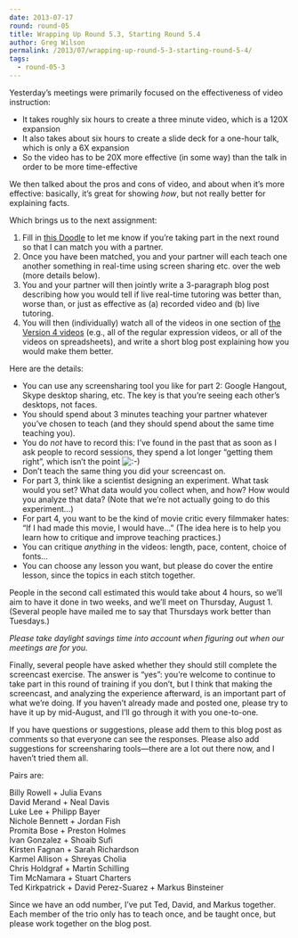 ```yaml
---
date: 2013-07-17
round: round-05
title: Wrapping Up Round 5.3, Starting Round 5.4
author: Greg Wilson
permalink: /2013/07/wrapping-up-round-5-3-starting-round-5-4/
tags:
  - round-05-3
---
```

Yesterday&#8217;s meetings were primarily focused on the effectiveness of video instruction:

*   It takes roughly six hours to create a three minute video, which is a 120X expansion
*   It also takes about six hours to create a slide deck for a one-hour talk, which is only a 6X expansion
*   So the video has to be 20X more effective (in some way) than the talk in order to be more time-effective

We then talked about the pros and cons of video, and about when it&#8217;s more effective: basically, it&#8217;s great for showing *how*, but not really better for explaining facts.

Which brings us to the next assignment:

1.  Fill in [this Doodle][1] to let me know if you&#8217;re taking part in the next round so that I can match you with a partner.
2.  Once you have been matched, you and your partner will each teach one another something in real-time using screen sharing etc. over the web (more details below).
3.  You and your partner will then jointly write a 3-paragraph blog post describing how you would tell if live real-time tutoring was better than, worse than, or just as effective as (a) recorded video and (b) live tutoring.
4.  You will then (individually) watch all of the videos in one section of [the Version 4 videos][2] (e.g., all of the regular expression videos, or all of the videos on spreadsheets), and write a short blog post explaining how you would make them better.

Here are the details:

*   You can use any screensharing tool you like for part 2: Google Hangout, Skype desktop sharing, etc. The key is that you&#8217;re seeing each other&#8217;s desktops, not faces.
*   You should spend about 3 minutes teaching your partner whatever you&#8217;ve chosen to teach (and they should spend about the same time teaching you).
*   You do *not* have to record this: I&#8217;ve found in the past that as soon as I ask people to record sessions, they spend a lot longer &#8220;getting them right&#8221;, which isn&#8217;t the point <img src="http://localhost:8080/wp-includes/images/smilies/icon_smile.gif" alt=":-)" class="wp-smiley" />
*   Don&#8217;t teach the same thing you did your screencast on.
*   For part 3, think like a scientist designing an experiment. What task would you set? What data would you collect when, and how? How would you analyze that data? (Note that we&#8217;re not actually going to do this experiment&#8230;)
*   For part 4, you want to be the kind of movie critic every filmmaker hates: &#8220;If I had made this movie, I would have&#8230;&#8221; (The idea here is to help you learn how to critique and improve teaching practices.)
*   You can critique *anything* in the videos: length, pace, content, choice of fonts&#8230;
*   You can choose any lesson you want, but please do cover the entire lesson, since the topics in each stitch together.

People in the second call estimated this would take about 4 hours, so we&#8217;ll aim to have it done in two weeks, and we&#8217;ll meet on Thursday, August 1. (Several people have mailed me to say that Thursdays work better than Tuesdays.)

*Please take daylight savings time into account when figuring out when our meetings are for you.*

Finally, several people have asked whether they should still complete the screencast exercise. The answer is &#8220;yes&#8221;: you&#8217;re welcome to continue to take part in this round of training if you don&#8217;t, but I think that making the screencast, and analyzing the experience afterward, is an important part of what we&#8217;re doing. If you haven&#8217;t already made and posted one, please try to have it up by mid-August, and I&#8217;ll go through it with you one-to-one.

If you have questions or suggestions, please add them to this blog post as comments so that everyone can see the responses. Please also add suggestions for screensharing tools—there are a lot out there now, and I haven&#8217;t tried them all.

Pairs are:

Billy Rowell + Julia Evans  
David Merand + Neal Davis  
Luke Lee + Philipp Bayer  
Nichole Bennett + Jordan Fish  
Promita Bose + Preston Holmes  
Ivan Gonzalez + Shoaib Sufi  
Kirsten Fagnan + Sarah Richardson  
Karmel Allison + Shreyas Cholia  
Chris Holdgraf + Martin Schilling  
Tim McNamara + Stuart Charters  
Ted Kirkpatrick + David Perez-Suarez + Markus Binsteiner

Since we have an odd number, I&#8217;ve put Ted, David, and Markus together. Each member of the trio only has to teach once, and be taught once, but please work together on the blog post.

 [1]: http://doodle.com/t4t7v37gukinea2r
 [2]: http://software-carpentry.org/4_0/
